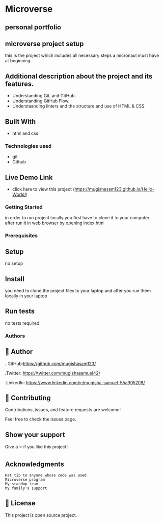
# Microverse

## personal portfolio

## microverse project setup

this is the project which includes all necessary steps a micronaut must have at beginning.

## Additional description about the project and its features.
- Understanding Git, and GitHub.
- Understanding GitHub Flow.
- Understaanding linters and the structure and use of HTML & CSS

## Built With
- html and css


### Technologies used
- git
- Github

## Live Demo Link
- click here to view this project (https://mugishasam123.github.io/Hello-World/)

### Getting Started
in order to run project locally you first have to clone it to your computer after run it in web browser by opening  index.html 

### Prerequisites
## Setup
no setup
## Install
you need to clone the project files to your laptop and after you run them locally in your laptop

## Run tests
no tests required.

### Authors

## 👤 Author
. GitHub:https://github.com/mugishasam123/

.Twitter: https://twitter.com/mugishasamuel42/

.LinkedIn: https://www.linkedin.com/in/mugisha-samuel-55a905208/

## 🤝 Contributing
Contributions, issues, and feature requests are welcome!

Feel free to check the issues page.

## Show your support
Give a ⭐️ if you like this project!

## Acknowledgments
    Hat tip to anyone whose code was used 
    Microverse program 
    My standup team 
    My family's support 

## 📝 License

This project is open source project.